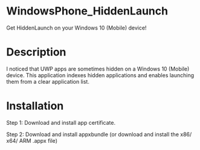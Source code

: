 # WindowsPhone_HiddenLaunch
Get HiddenLaunch on your Windows 10 (Mobile) device! 

# Description
I noticed that UWP apps are sometimes hidden on a Windows 10 (Mobile) device. This application indexes hidden applications and enables launching them from a clear application list.

# Installation
Step 1: Download and install app certificate.

Step 2: Download and install appxbundle (or download and install the x86/ x64/ ARM .appx file)
